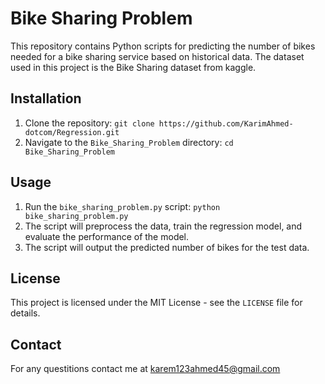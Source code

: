 # Bike Sharing Problem

This repository contains Python scripts for predicting the number of bikes needed for a bike sharing service based on historical data. The dataset used in this project is the Bike Sharing dataset from kaggle.

## Installation

1. Clone the repository: `git clone https://github.com/KarimAhmed-dotcom/Regression.git`
2. Navigate to the `Bike_Sharing_Problem` directory: `cd Bike_Sharing_Problem`

## Usage

1. Run the `bike_sharing_problem.py` script: `python bike_sharing_problem.py`
2. The script will preprocess the data, train the regression model, and evaluate the performance of the model.
3. The script will output the predicted number of bikes for the test data.

## License

This project is licensed under the MIT License - see the `LICENSE` file for details.

## Contact 

For any questitions contact me at karem123ahmed45@gmail.com
